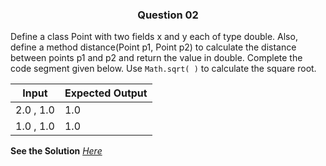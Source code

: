 <h3 align="center"> Question 02 </h3>

Define a class Point with two fields x and y each of type double. Also, define a method distance(Point p1, Point p2) to calculate the distance between points p1 and p2 and return the value in double.
Complete the code segment given below. Use `Math.sqrt( )` to calculate the square root.


   Input    | Expected Output
------------|----------------------
2.0 , 1.0   | 1.0
1.0 , 1.0   | 1.0

**See the Solution** *[Here](https://github.com/garvitraj/Swayam-IIT-KGP-NPTEL-Java-Course-2021-/blob/main/Week%203/Question%2002/solution.java)*
